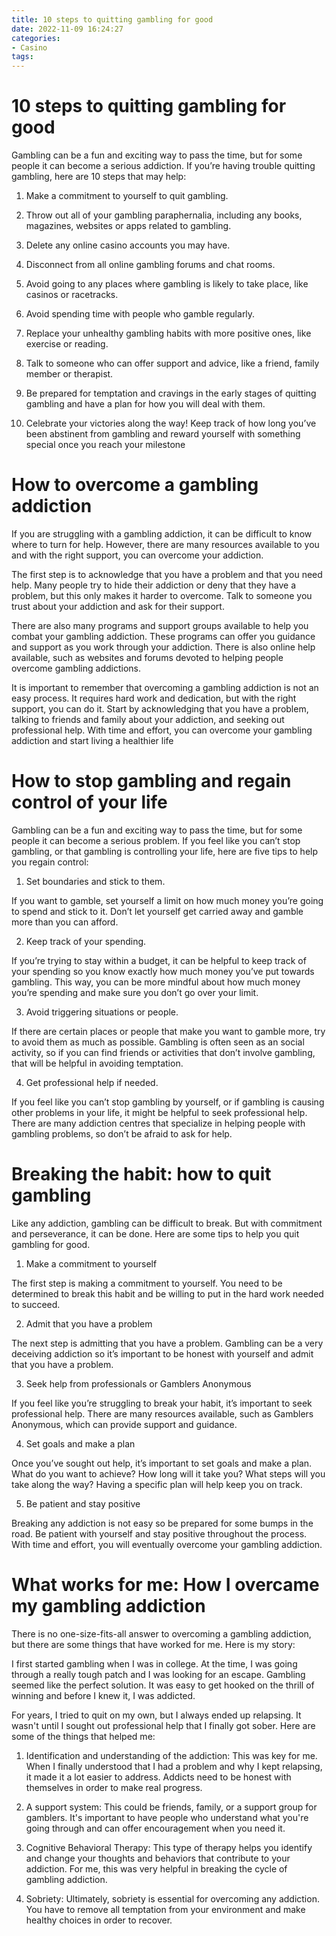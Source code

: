 ```yaml
---
title: 10 steps to quitting gambling for good
date: 2022-11-09 16:24:27
categories:
- Casino
tags:
---
```



#  10 steps to quitting gambling for good

Gambling can be a fun and exciting way to pass the time, but for some people it can become a serious addiction. If you’re having trouble quitting gambling, here are 10 steps that may help:

1. Make a commitment to yourself to quit gambling.

2. Throw out all of your gambling paraphernalia, including any books, magazines, websites or apps related to gambling.

3. Delete any online casino accounts you may have.

4. Disconnect from all online gambling forums and chat rooms.

5. Avoid going to any places where gambling is likely to take place, like casinos or racetracks.

6. Avoid spending time with people who gamble regularly.

7. Replace your unhealthy gambling habits with more positive ones, like exercise or reading.

8. Talk to someone who can offer support and advice, like a friend, family member or therapist.

9. Be prepared for temptation and cravings in the early stages of quitting gambling and have a plan for how you will deal with them.

10. Celebrate your victories along the way! Keep track of how long you’ve been abstinent from gambling and reward yourself with something special once you reach your milestone

#  How to overcome a gambling addiction

If you are struggling with a gambling addiction, it can be difficult to know where to turn for help. However, there are many resources available to you and with the right support, you can overcome your addiction.

The first step is to acknowledge that you have a problem and that you need help. Many people try to hide their addiction or deny that they have a problem, but this only makes it harder to overcome. Talk to someone you trust about your addiction and ask for their support.

There are also many programs and support groups available to help you combat your gambling addiction. These programs can offer you guidance and support as you work through your addiction. There is also online help available, such as websites and forums devoted to helping people overcome gambling addictions.

It is important to remember that overcoming a gambling addiction is not an easy process. It requires hard work and dedication, but with the right support, you can do it. Start by acknowledging that you have a problem, talking to friends and family about your addiction, and seeking out professional help. With time and effort, you can overcome your gambling addiction and start living a healthier life

#  How to stop gambling and regain control of your life

Gambling can be a fun and exciting way to pass the time, but for some people it can become a serious problem. If you feel like you can’t stop gambling, or that gambling is controlling your life, here are five tips to help you regain control:

1. Set boundaries and stick to them.

If you want to gamble, set yourself a limit on how much money you’re going to spend and stick to it. Don’t let yourself get carried away and gamble more than you can afford.

2. Keep track of your spending.

If you’re trying to stay within a budget, it can be helpful to keep track of your spending so you know exactly how much money you’ve put towards gambling. This way, you can be more mindful about how much money you’re spending and make sure you don’t go over your limit.

3. Avoid triggering situations or people.

If there are certain places or people that make you want to gamble more, try to avoid them as much as possible. Gambling is often seen as an social activity, so if you can find friends or activities that don’t involve gambling, that will be helpful in avoiding temptation.

4. Get professional help if needed.

If you feel like you can’t stop gambling by yourself, or if gambling is causing other problems in your life, it might be helpful to seek professional help. There are many addiction centres that specialize in helping people with gambling problems, so don’t be afraid to ask for help.

#  Breaking the habit: how to quit gambling

Like any addiction, gambling can be difficult to break. But with commitment and perseverance, it can be done. Here are some tips to help you quit gambling for good.

1) Make a commitment to yourself

The first step is making a commitment to yourself. You need to be determined to break this habit and be willing to put in the hard work needed to succeed.

2) Admit that you have a problem

The next step is admitting that you have a problem. Gambling can be a very deceiving addiction so it’s important to be honest with yourself and admit that you have a problem.

3) Seek help from professionals or Gamblers Anonymous

If you feel like you’re struggling to break your habit, it’s important to seek professional help. There are many resources available, such as Gamblers Anonymous, which can provide support and guidance.

4) Set goals and make a plan

Once you’ve sought out help, it’s important to set goals and make a plan. What do you want to achieve? How long will it take you? What steps will you take along the way? Having a specific plan will help keep you on track.

5) Be patient and stay positive

Breaking any addiction is not easy so be prepared for some bumps in the road. Be patient with yourself and stay positive throughout the process. With time and effort, you will eventually overcome your gambling addiction.

#  What works for me: How I overcame my gambling addiction

There is no one-size-fits-all answer to overcoming a gambling addiction, but there are some things that have worked for me. Here is my story:

I first started gambling when I was in college. At the time, I was going through a really tough patch and I was looking for an escape. Gambling seemed like the perfect solution. It was easy to get hooked on the thrill of winning and before I knew it, I was addicted.

For years, I tried to quit on my own, but I always ended up relapsing. It wasn't until I sought out professional help that I finally got sober. Here are some of the things that helped me:

1) Identification and understanding of the addiction: This was key for me. When I finally understood that I had a problem and why I kept relapsing, it made it a lot easier to address. Addicts need to be honest with themselves in order to make real progress.

2) A support system: This could be friends, family, or a support group for gamblers. It's important to have people who understand what you're going through and can offer encouragement when you need it.

3) Cognitive Behavioral Therapy: This type of therapy helps you identify and change your thoughts and behaviors that contribute to your addiction. For me, this was very helpful in breaking the cycle of gambling addiction.

4) Sobriety: Ultimately, sobriety is essential for overcoming any addiction. You have to remove all temptation from your environment and make healthy choices in order to recover.